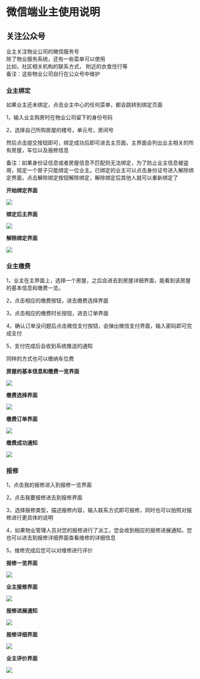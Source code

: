 # 微信端业主使用说明

## 关注公众号

业主关注物业公司的微信服务号  
除了物业服务系统，还有一些菜单可以使用  
比如，社区相关机构的联系方式， 附近的衣食住行等  
备注：这些物业公司自行在公众号中维护

### 业主绑定

如果业主还未绑定，点击业主中心的任何菜单，都会跳转到绑定页面

1，输入业主购房时在物业公司留下的身份号码

2，选择自己所购房屋的楼号，单元号，房间号

然后点击提交按钮即可，绑定成功后即可进去主页面，主界面会列出业主相关的所有房屋，车位以及报修信息

备注：如果身份证信息或者房屋信息不匹配则无法绑定，为了防止业主信息被盗用，规定一个房子只能绑定一位业主。已绑定的业主可以点击身份证号进入解除绑定界面，点击解除绑定按钮解除绑定，解除绑定后其他人就可以重新绑定了

**开始绑定界面**

![](/assets/开始绑定.png)

**绑定后主界面**

![](/assets/微信业主主界面.png)

**解除绑定界面**

![](/assets/解除绑定.png)

### 业主缴费

1，业主在主界面上，选择一个房屋，之后会进去到房屋详细界面，能看到该房屋的基本信息和缴费一览。

2，点击相应的缴费按钮，进去缴费选择界面

3，点击相应的缴费时长按钮，进去订单界面

4，确认订单没问题后点击微信支付按钮，会弹出微信支付界面，输入密码即可完成支付

5，支付完成后会收到系统推送的通知

同样的方式也可以缴纳车位费

**房屋的基本信息和缴费一览界面**

![](/assets/房屋的基本信息和缴费一览.png)

**缴费选择界面**

![](/assets/缴费选择.png)

**缴费订单界面**

![](/assets/订单界面.png)

**缴费成功通知**

![](/assets/缴费成功通知.png)

### 报修

1，点击我的报修进入到报修一览界面

2，点击我要报修进去到报修界面

3，选择报修类型，描述报修内容，输入联系方式即可报修，同时也可以拍照对报修进行更具体的说明

4，如果物业管理人员对您的报修进行了派工，您会收到相应的报修进展通知，您也可以进去到报修详细界面查看维修的详细信息

5，维修完成后您可以对维修进行评价

**报修一览界面**

![](/assets/业主报修一览.png)

**业主报修界面**

![](/assets/业主报修.png)

**报修进展通知**

![](/assets/报修进展通知.png)

**报修详细界面**

![](/assets/业主报修详细.png)

**业主评价界面**

![](/assets/业主报修评价.png)

